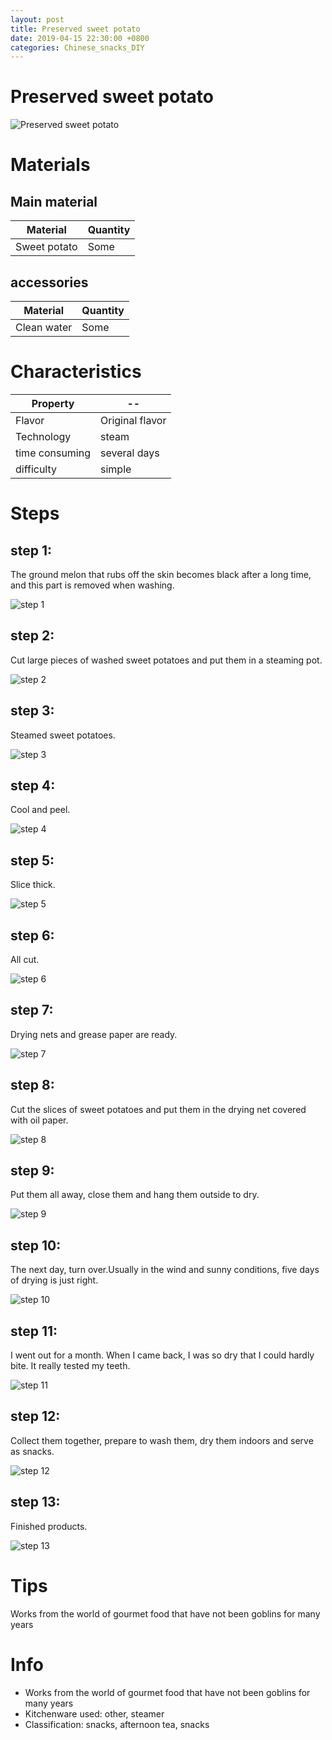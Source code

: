 ```yaml
---
layout: post
title: Preserved sweet potato
date: 2019-04-15 22:30:00 +0800
categories: Chinese_snacks_DIY
---
```


# Preserved sweet potato

![Preserved sweet potato]({{site.baseurl}}/img/431025/431025.jpg)

# Materials


## Main material

Material|Quantity
--|--
Sweet potato|Some

## accessories

Material|Quantity
--|--
Clean water|Some

# Characteristics

Property|--
--|--
Flavor|Original flavor
Technology|steam
time consuming|several days
difficulty|simple

# Steps

## step 1:

The ground melon that rubs off the skin becomes black after a long time, and this part is removed when washing.

![step 1]({{site.baseurl}}/img/431025/1.jpg)

## step 2:

Cut large pieces of washed sweet potatoes and put them in a steaming pot.

![step 2]({{site.baseurl}}/img/431025/2.jpg)

## step 3:

Steamed sweet potatoes.

![step 3]({{site.baseurl}}/img/431025/3.jpg)

## step 4:

Cool and peel.

![step 4]({{site.baseurl}}/img/431025/4.jpg)

## step 5:

Slice thick.

![step 5]({{site.baseurl}}/img/431025/5.jpg)

## step 6:

All cut.

![step 6]({{site.baseurl}}/img/431025/6.jpg)

## step 7:

Drying nets and grease paper are ready.

![step 7]({{site.baseurl}}/img/431025/7.jpg)

## step 8:

Cut the slices of sweet potatoes and put them in the drying net covered with oil paper.

![step 8]({{site.baseurl}}/img/431025/8.jpg)

## step 9:

Put them all away, close them and hang them outside to dry.

![step 9]({{site.baseurl}}/img/431025/9.jpg)

## step 10:

The next day, turn over.Usually in the wind and sunny conditions, five days of drying is just right.

![step 10]({{site.baseurl}}/img/431025/10.jpg)

## step 11:

I went out for a month. When I came back, I was so dry that I could hardly bite. It really tested my teeth.

![step 11]({{site.baseurl}}/img/431025/11.jpg)

## step 12:

Collect them together, prepare to wash them, dry them indoors and serve as snacks.

![step 12]({{site.baseurl}}/img/431025/12.jpg)

## step 13:

Finished products.

![step 13]({{site.baseurl}}/img/431025/13.jpg)

# Tips

Works from the world of gourmet food that have not been goblins for many years

# Info

- Works from the world of gourmet food that have not been goblins for many years
- Kitchenware used: other, steamer
- Classification: snacks, afternoon tea, snacks